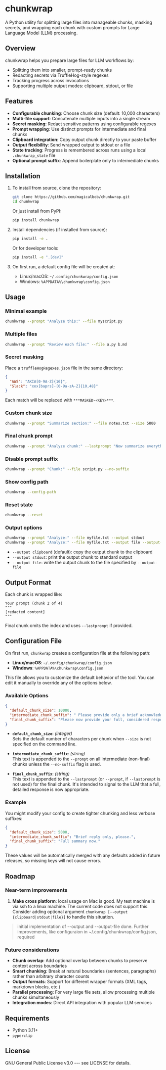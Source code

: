 chunkwrap
=========

A Python utility for splitting large files into manageable chunks, masking secrets, and wrapping each chunk with custom prompts for Large Language Model (LLM) processing.

Overview
--------

chunkwrap helps you prepare large files for LLM workflows by:

-   Splitting them into smaller, prompt-ready chunks
-   Redacting secrets via TruffleHog-style regexes
-   Tracking progress across invocations
-   Supporting multiple output modes: clipboard, stdout, or file

Features
--------

-   **Configurable chunking**: Choose chunk size (default: 10,000 characters)
-   **Multi-file support**: Concatenate multiple inputs into a single stream
-   **Secret masking**: Redact sensitive patterns using configurable regexes
-   **Prompt wrapping**: Use distinct prompts for intermediate and final chunks
-   **Clipboard integration**: Copy output chunk directly to your paste buffer
-   **Output flexibility**: Send wrapped output to stdout or a file
-   **State tracking**: Progress is remembered across runs using a local `.chunkwrap_state` file
-   **Optional prompt suffix**: Append boilerplate only to intermediate chunks

Installation
------------

1.  To install from source, clone the repository:

    ```bash
    git clone https://github.com/magicalbob/chunkwrap.git
    cd chunkwrap
    ```

    Or just install from PyPI:

    ```bash
    pip install chunkwrap
    ```

2.  Install dependencies (if installed from source):

    ```bash
    pip install -e .
    ```

    Or for developer tools:

    ```bash
    pip install -e ".[dev]"
    ```

3.  On first run, a default config file will be created at:

    -   Linux/macOS: `~/.config/chunkwrap/config.json`
    -   Windows: `%APPDATA%\chunkwrap\config.json`

Usage
-----

### Minimal example

```bash
chunkwrap --prompt "Analyze this:" --file myscript.py
```

### Multiple files

```bash
chunkwrap --prompt "Review each file:" --file a.py b.md
```

### Secret masking

Place a `truffleHogRegexes.json` file in the same directory:

```json
{
  "AWS": "AKIA[0-9A-Z]{16}",
  "Slack": "xox[baprs]-[0-9a-zA-Z]{10,48}"
}
```

Each match will be replaced with `***MASKED-<KEY>***`.

### Custom chunk size

```bash
chunkwrap --prompt "Summarize section:" --file notes.txt --size 5000
```

### Final chunk prompt

```bash
chunkwrap --prompt "Analyze chunk:" --lastprompt "Now summarize everything:" --file long.txt
```

### Disable prompt suffix

```bash
chunkwrap --prompt "Chunk:" --file script.py --no-suffix
```

### Show config path

```bash
chunkwrap --config-path
```

### Reset state

```bash
chunkwrap --reset
```

### Output options

```bash
chunkwrap --prompt "Analyze:" --file myfile.txt --output stdout
chunkwrap --prompt "Analyze:" --file myfile.txt --output file --output-file output.txt
```

- `--output clipboard` (default): copy the output chunk to the clipboard
- `--output stdout`: print the output chunk to standard output
- `--output file`: write the output chunk to the file specified by `--output-file`

Output Format
-------------

Each chunk is wrapped like:

```
Your prompt (chunk 2 of 4)
"""
[redacted content]
"""
```

Final chunk omits the index and uses `--lastprompt` if provided.

Configuration File
------------------

On first run, `chunkwrap` creates a configuration file at the following path:

-   **Linux/macOS**: `~/.config/chunkwrap/config.json`
-   **Windows**: `%APPDATA%\chunkwrap\config.json`

This file allows you to customize the default behavior of the tool. You can edit it manually to override any of the options below.

### Available Options

```json
{
  "default_chunk_size": 10000,
  "intermediate_chunk_suffix": " Please provide only a brief acknowledgment that you've received this chunk. Save your detailed analysis for the final chunk.",
  "final_chunk_suffix": "Please now provide your full, considered response to all previous chunks."
}
```

-   **`default_chunk_size`**: *(integer)*\
    Sets the default number of characters per chunk when `--size` is not specified on the command line.

-   **`intermediate_chunk_suffix`**: *(string)*\
    This text is appended to the `--prompt` on all intermediate (non-final) chunks unless the `--no-suffix` flag is used.

-   **`final_chunk_suffix`**: *(string)*\
    This text is appended to the `--lastprompt` (or `--prompt`, if `--lastprompt` is not used) for the final chunk. It's intended to signal to the LLM that a full, detailed response is now appropriate.

### Example

You might modify your config to create tighter chunking and less verbose suffixes:

```json
{
  "default_chunk_size": 5000,
  "intermediate_chunk_suffix": "Brief reply only, please.",
  "final_chunk_suffix": "Full summary now."
}
```

These values will be automatically merged with any defaults added in future releases, so missing keys will not cause errors.

Roadmap
-------

### Near-term improvements

1.  **Make cross platform**: local usage on Mac is good. My test machine is via ssh to a linux machine. The current code does not support this. Consider adding optional argument `chunkwrap [--output {clipboard|stdout|file}]` to handle this situation.
> initial implementation of --output and --output-file done. Further improvements, like configuraion in ~/.config/chunkwrap/config.json, required

### Future considerations

-   **Chunk overlap**: Add optional overlap between chunks to preserve context across boundaries
-   **Smart chunking**: Break at natural boundaries (sentences, paragraphs) rather than arbitrary character counts
-   **Output formats**: Support for different wrapper formats (XML tags, markdown blocks, etc.)
-   **Parallel processing**: For very large file sets, allow processing multiple chunks simultaneously
-   **Integration modes**: Direct API integration with popular LLM services

Requirements
------------

-   Python 3.11+
-   `pyperclip`

License
-------

GNU General Public License v3.0 --- see LICENSE for details.
